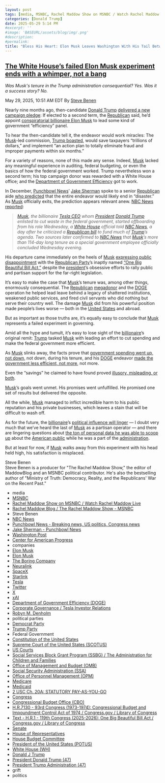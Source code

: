 ```yaml
---
layout: post
tags: [media, MSNBC, Rachel Maddow Show on MSNBC / Watch Rachel Maddow Live, Rachel Maddow Blog / The Rachel Maddow Show - MSNBC, Steve Benen, NBC News, Punchbowl News - Breaking news US politics Congress news, Jake Sherman - Punchbowl News, Washington Post, Center for American Progress, companies, Elon Musk, Elon Musk, The Boring Company, Neuralink, SpaceX, Starlink, Tesla, Twitter, X, xAI, Department of Government Efficiency (DOGE), Corporate Governance / Tesla Investor Relations, Robyn M. Denholm, political parties, Democrat Party, Trump Party, Federal Government, Constitution of the United States, Supreme Court of the United States (SCOTUS), US Courts, Social Services Block Grant Program (SSBG) / The Administration for Children and Families, Office of Management and Budget (OMB), Social Security Administration (SSA), Office of Personnel Management (OPM), Medicare, Medicaid, 2 USC Ch. 20A – STATUTORY PAY-AS-YOU-GO, Congress, Congressional Budget Office (CBO), H.R.7130 - 93rd Congress (1973-1974) – Congressional Budget and Impoundment Control Act of 1974 / Congress.gov / Library of Congress, Text - H.R.1 - 119th Congress (2025-2026) – One Big Beautiful Bill Act / Congress.gov / Library of Congress, Senate, House of Representatives, House Budget Committee, President of the United States (POTUS), White House (WH), Donald J Trump, President Donald Trump (47), President Trump Administration (47), grift, politics]
categories: [Donald Trump]
date: 2025-05-29 5:14 PM
#excerpt: ''
#image: 'BASEURL/assets/blog/img/.png'
#description:
#permalink:
title: "Bless His Heart: Elon Musk Leaves Washington With His Tail Between His Legs To Star City"
---
```


## [The White House’s failed Elon Musk experiment ends with a whimper, not a bang](https://www.msnbc.com/rachel-maddow-show/maddowblog/white-houses-failed-elon-musk-experiment-ends-whimper-not-bang-rcna209709)

*Was Musk's tenure in the Trump administration consequential? Yes. Was it a success story? No.*

May 29, 2025, 10:51 AM EDT
By [Steve Benen](https://www.msnbc.com/author/steve-benen-ncpn433601)

Nearly nine months ago, then-candidate [Donald Trump](https://www.donaldjtrump.com/) [delivered a new campaign pledge](https://www.msnbc.com/rachel-maddow-show/maddowblog/trump-eyes-musk-efficiency-panel-possible-second-term-rcna169936): If elected to a second term, the [Republican](https://www.gop.com/) said, he’d appoint [conspiratorial billionaire Elon Musk](https://www.cnn.com/2025/03/13/politics/elon-musk-social-security-conspiracy-theory-what-matters) to lead some kind of government “efficiency” panel.

To hear the then-candidate tell it, the endeavor would work miracles: The [Musk](https://ir.tesla.com/corporate/elon-musk)-led commission, [Trump boasted](https://www.msnbc.com/rachel-maddow-show/maddowblog/trump-eyes-musk-efficiency-panel-possible-second-term-rcna169936), would save taxpayers “trillions of dollars,” and implement “an action plan to totally eliminate fraud and improper payments within six months.”

For a variety of reasons, none of this made any sense. Indeed, [Musk](https://ir.tesla.com/corporate/elon-musk) lacked any meaningful experience in auditing, federal budgeting, or even the basics of how the federal government worked. Trump nevertheless won a second term; his top campaign donor was rewarded with a White House office; and the [Department of Government Efficiency](https://www.doge.com/) got to work.

In December, [Punchbowl News](https://punchbowl.news/)’ [Jake Sherman](https://punchbowl.news/author/jake-sherman/) spoke to a senior [Republican](https://www.gop.com/) aide [who predicted](https://punchbowl.news/archive/12524-am/) that the entire endeavor would likely end in “disaster.” As [Musk](https://ir.tesla.com/corporate/elon-musk) officially exits, the prediction appears relevant anew. [NBC News reported](https://www.nbcnews.com/politics/trump-administration/elon-musk-leaves-trump-white-house-rcna209636):

> *[Musk](https://ir.tesla.com/corporate/elon-musk), the billionaire [Tesla CEO](https://www.tesla.com/) whom [President](https://www.whitehouse.gov/) [Donald Trump](https://www.donaldjtrump.com/) enlisted to cut waste in the federal government, started offboarding from his role Wednesday, a [White House](https://www.whitehouse.gov/) official told [NBC News](https://www.nbcnews.com/), a day after he criticized a [Republican bill](https://www.congress.gov/bill/119th-congress/house-bill/1/text) to fund much of [Trump](https://www.donaldjtrump.com/)’s agenda. Two sources later confirmed to [NBC News](https://www.nbcnews.com/) that [Musk](https://ir.tesla.com/corporate/elon-musk)’s more than 114-day long tenure as a special government employee officially concluded Wednesday evening.*

His departure came immediately on the heels of [Musk](https://ir.tesla.com/corporate/elon-musk) [expressing public disappointment](https://www.nbcnews.com/politics/doge/elon-musk-says-disappointed-domestic-policy-bill-break-trump-rcna209157) with the [Republican Party](https://www.gop.com/)’s inaptly named [“One Big Beautiful Bill Act,”](https://www.congress.gov/bill/119th-congress/house-bill/1/text) despite the [president](https://www.whitehouse.gov/)’s obsessive efforts to rally public and partisan support for the far-right legislation.

It’s easy to make the case that [Musk](https://ir.tesla.com/corporate/elon-musk)’s tenure was, among other things, enormously consequential. The [Republican](https://www.gop.com/) [megadonor](https://ir.tesla.com/corporate/elon-musk) and the [DOGE](https://www.doge.com/) operation he helped lead leave behind a legacy of shattered institutions, weakened public services, and fired civil servants who did nothing but serve their country well. The damage [Musk](https://ir.tesla.com/corporate/elon-musk) did from his powerful position made people’s lives worse — both in the [United States](https://www.motherjones.com/politics/2025/05/elon-musk-made-your-life-worse/) and abroad.

But as important as those truths are, it’s equally easy to conclude that [Musk](https://ir.tesla.com/corporate/elon-musk) represents a failed experiment in governing.

Amid all the hype and tumult, it’s easy to lose sight of the [billionaire](https://ir.tesla.com/corporate/elon-musk)’s original remit: [Trump](https://www.donaldjtrump.com/) tasked [Musk](https://ir.tesla.com/corporate/elon-musk) with leading an effort to cut spending and make the federal government more efficient.

As [Musk](https://ir.tesla.com/corporate/elon-musk) slinks away, the facts prove that [government spending went up, not down](https://www.washingtonpost.com/business/2025/05/09/us-federal-deficit-increases-doge/), not down, during his tenure, and his [DOGE](https://www.doge.com/) endeavor [made the government less efficient, not more](https://www.washingtonpost.com/opinions/2025/03/21/doge-government-efficiency-federal-workers/), not more.

Even the “savings” he claimed to have found proved [illusory, misleading, or both](https://www.nytimes.com/2025/05/13/us/politics/doge-musk-contracts-trump.html).

[Musk](https://ir.tesla.com/corporate/elon-musk)’s goals went unmet. His promises went unfulfilled. He promised one set of results but delivered the opposite.

All the while, [Musk](https://ir.tesla.com/corporate/elon-musk) managed to inflict incredible harm to his public reputation and his private businesses, which leaves a stain that will be difficult to wash off.

As for the future, the [billionaire](https://ir.tesla.com/corporate/elon-musk)’s [political influence will linger](https://www.msnbc.com/top-stories/latest/elon-musk-political-spending-trump-influence-rcna208261) — I doubt very much that we’ve heard the last of [Musk](https://ir.tesla.com/corporate/elon-musk) as a partisan operator — and there are lingering questions about [the ton of personal data he was able to scoop up](https://www.nytimes.com/2025/04/23/us/politics/elon-musk-trump-doge-tesla.html) about the [American public](https://www.usa.gov/) while he was a part of the [administration](https://www.whitehouse.gov/administration/).

But at least for now, if [Musk](https://ir.tesla.com/corporate/elon-musk) walks away from this experiment with his head held high, his satisfaction is misplaced.

Steve Benen<br />
Steve Benen is a producer for "The Rachel Maddow Show," the editor of MaddowBlog and an MSNBC political contributor. He's also the bestselling author of "Ministry of Truth: Democracy, Reality, and the Republicans' War on the Recent Past."

- media
- [MSNBC](https://www.msnbc.com/)
- [Rachel Maddow Show on MSNBC / Watch Rachel Maddow Live](https://www.msnbc.com/rachel-maddow-show)
- [Rachel Maddow Blog / The Rachel Maddow Show - MSNBC](https://www.msnbc.com/maddowblog)
- Steve Benen
- [NBC News](https://www.nbcnews.com/)
- [Punchbowl News - Breaking news, US politics, Congress news](https://punchbowl.news/)
- [Jake Sherman - Punchbowl News](https://punchbowl.news/author/jake-sherman/)
- [Washington Post](https://www.washingtonpost.com/)
- [Center for American Progress](https://www.americanprogress.org/)
- companies
- [Elon Musk](https://ir.tesla.com/corporate/elon-musk)
- [Elon Musk](https://x.com/elonmusk/)
- [The Boring Company](https://www.boringcompany.com/)
- [Neuralink](https://neuralink.com/)
- [SpaceX](https://www.spacex.com/)
- [Starlink](https://www.starlink.com/)
- [Tesla](https://www.tesla.com/)
- [Twitter](https://twitter.com/)
- [ X ](https://x.com/)
- [xAI](https://x.ai/) 
- [Department of Government Efficiency (DOGE)](https://www.doge.gov/)
- [Corporate Governance / Tesla Investor Relations](https://ir.tesla.com/corporate)
- [Robyn M. Denholm](https://ir.tesla.com/corporate/robyn-m-denholm)
- political parties
- [Democrat Party](https://www.democrats.org/)
- [Trump Party](https://www.gop.com/)
- Federal Government 
- [Constitution of the United States](https://constitution.congress.gov/)
- [Supreme Court of the United States (SCOTUS)](https://www.supremecourt.gov/)
- [US Courts](https://www.uscourts.gov/)
- [Social Services Block Grant Program (SSBG) / The Administration for Children and Families](https://acf.gov/ocs/programs/ssbg)
- [Office of Management and Budget (OMB)](https://www.whitehouse.gov/omb/)
- [Social Security Administration (SSA)](https://www.ssa.gov/)
- [Office of Personnel Management (OPM)](https://www.opm.gov/)
- [Medicare](https://www.medicare.gov/)
- [Medicaid](https://www.medicaid.gov/)
- [2 USC Ch. 20A: STATUTORY PAY-AS-YOU-GO](https://uscode.house.gov/view.xhtml?path=/prelim@title2/chapter20A&edition=prelim)
- [Congress](https://www.congress.gov/)
- [Congressional Budget Office (CBO)](https://www.cbo.gov/)
- [H.R.7130 - 93rd Congress (1973-1974): Congressional Budget and Impoundment Control Act of 1974 / Congress.gov / Library of Congress](https://www.congress.gov/bill/93rd-congress/house-bill/7130)
- [Text - H.R.1 - 119th Congress (2025-2026): One Big Beautiful Bill Act / Congress.gov / Library of Congress](https://www.congress.gov/bill/119th-congress/house-bill/1/text)
- [Senate](https://www.senate.gov/)
- [House of Representatives](https://www.house.gov/)
- [House Budget Committee ](https://budget.house.gov/)
- [President of the United States (POTUS)](https://www.whitehouse.gov/)
- [White House (WH)](https://www.whitehouse.gov/)
- [Donald J Trump](https://www.donaldjtrump.com/)
- [President Donald Trump (47)](https://www.whitehouse.gov/administration/donald-j-trump/)
- [President Trump Administration (47)](https://www.whitehouse.gov/administration/)
- grift
- politics
